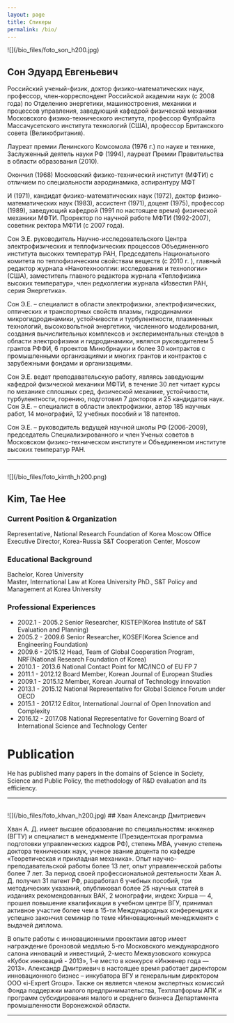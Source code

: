 ```yaml
---
layout: page
title: Спикеры
permalink: /bio/
---
```


<div id="sonee"></div>
![](/bio_files/foto_son_h200.jpg)

## Сон Эдуард  Евгеньевич

Российский ученый-физик, доктор физико-математических наук, профессор, член-корреспондент Российской академии наук (с 2008 года) по Отделению энергетики, машиностроения, механики и процессов управления, заведующий кафедрой физической механики Московского физико-технического института, профессор Фулбрайта Массачусетского института технологий (США), профессор Британского совета (Великобритания).

Лауреат премии Ленинского Комсомола (1976 г.) по науке и технике, Заслуженный деятель науки РФ (1994), лауреат Премии Правительства в области образования (2010).

Окончил (1968) Московский физико-технический институт (МФТИ) с отличием по специальности аэродинамика, аспирантуру МФТ

И (1971), кандидат физико-математических наук (1972), доктор физико-математических наук (1983), ассистент (1971), доцент (1975), профессор (1989), заведующий кафедрой (1991 по настоящее время) физической механики МФТИ. Проректор по научной работе МФТИ (1992-2007), советник ректора МФТИ (с 2007 года).

Сон Э.Е. руководитель Научно-исследовательского Центра электрофизических и теплофизических процессов Объединенного института высоких температур РАН, Председатель Национального комитета по теплофизическим свойствам веществ (с 2010 г. ), главный редактор журнала «Нанотехноолгии: исследования и технологии» (США), заместитель главного редактора журнала «Теплофизика высоких температур», член редколлегии журнала «Известия РАН, серия Энергетика».

Сон Э.Е. – специалист в области электрофизики, электрофизических, оптических и транспортных свойств плазмы, гидродинамики микрогидродинамики, устойчивости и турбулентности, плазменных технологий, высоковольтной энергетики, численного моделирования, создания вычислительных комплексов и экспериментальных стендов в области электрофизики и гидродинамики, являлся руководителем 5 грантов РФФИ, 6 проектов Минобрнауки и более 30 контрактов с промышленными организациями и многих грантов и контрактов с зарубежными фондами и организациями.

Сон Э.Е. ведет преподавательскую работу, являясь заведующим кафедрой физической механики МФТИ, в течение 30 лет читает курсы по механике сплошных сред, физической механике, устойчивости, турбулентности, горению, подготовил 7 докторов и 25 кандидатов наук. Сон Э.Е. – специалист в области электрофизики, автор 185 научных работ, 14 монографий, 12 учебных пособий и 18 патентов.

Сон Э.Е. – руководитель ведущей научной школы РФ (2006-2009), председатель Специализированного и член Ученых советов в Московском физико-техническом институте и Объединенном институте высоких температур РАН.
<hr/><br/>

<div id="kimth"></div>
![](/bio_files/foto_kimth_h200.png)

## Kim, Tae Hee

### Current Position & Organization 

Representative, National Research Foundation of Korea Moscow Office Executive Director, Korea-Russia S&T Cooperation Center, Moscow 

### Educational Background

Bachelor, Korea University  
Master, International Law at Korea University
PhD., S&T Policy and Management at Korea University 

### Professional Experiences

* 2002.1 - 2005.2 Senior Researcher, KISTEP(Korea Institute of S&T Evaluation and Planning)
* 2005.2 - 2009.6 Senior Researcher, KOSEF(Korea Science and Engineering Foundation)
* 2009.6 - 2015.12 Head, Team of Global Cooperation Program, NRF(National Research Foundation of Korea)
* 2010.1 - 2013.6 National Contact Point for MC/INCO of EU FP 7
* 2011.1 - 2012.12 Board Member, Korean Journal of European Studies
* 2009.1 - 2015.12 Member, Korean Journal of Technology innovation 
* 2013.1 - 2015.12 National Representative for Global Science Forum under OECD
* 2015.1 - 2017.12 Editor, International Journal of Open Innovation and Complexity
* 2016.12 - 2017.08	National Representative for Governing Board of International Science and Technology Center 

# Publication 

He has published many papers in the domains of Science in Society, Science and Public Policy, the methodology of R&D evaluation and its efficiency. 
<hr/><br/>

<div id="khvan"></div>
![](/bio_files/foto_khvan_h200.jpg)
## Хван Александр Дмитриевич

Хван А. Д. имеет высшее образование по специальностям: инженер (ВГТУ) и специалист в менеджменте (Президентская программа подготовки управленческих кадров РФ), степень МВА, ученую степень доктора технических наук, ученое звание доцента по кафедре «Теоретическая и прикладная механика». Опыт научно-преподавательской работы более 13 лет, опыт управленческой работы более 7 лет. За период своей профессиональной деятельности Хван А. Д. получил 31 патент РФ, разработал 6 учебных пособий, три методических указаний, опубликовал более 25 научных статей в изданиях рекомендованных ВАК, 2 монографии, индекс Хирша — 4, прошел повышение квалификации в учебном центре ВГУ, принимал активное участие более чем в 15-ти Международных конференциях и успешно закончил семинар по теме «Инновационный менеджмент» с выдачей диплома.

В опыте работы с инновационными проектами автор имеет награждение бронзовой медалью 5-го Московского международного салона инноваций и инвестиций, 2-место Межвузовского конкурса «Кубок инноваций - 2013», 1-е место в конкурсе «Инженер года — 2013». Александр Дмитриевич в настоящее время работает директором инновационного бизнес – инкубатора ВГУ и генеральным директором ООО «i-Expert Group». Также он является членом экспертных комиссий Фонда поддержки малого предпринимательства, Техплатформы АПК и программ субсидирования малого и среднего бизнеса Департамента промышленности Воронежской области.
<hr/><br/>